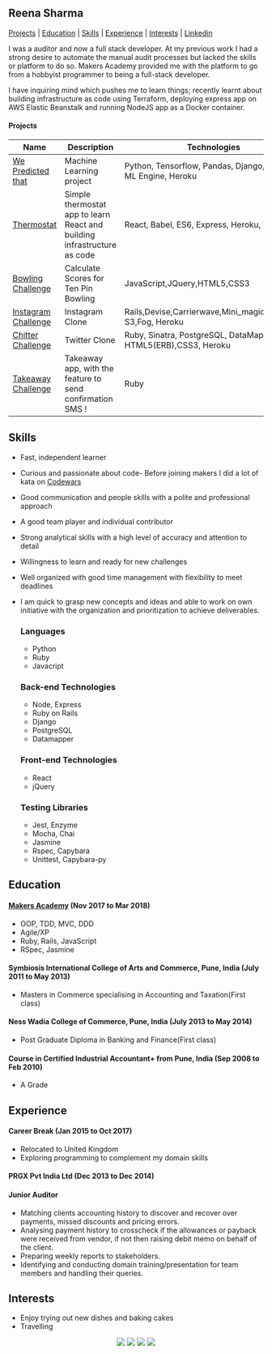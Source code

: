 ## Reena Sharma

[Projects](#projects) | [Education](#education) | [Skills](#skills) | [Experience](#experience) | [Interests](#interests) | [Linkedin](https://www.linkedin.com/in/reena-sharma-061a07105/)


I was a auditor and now a full stack developer. At my previous work I had a strong desire to automate the manual audit processes but lacked the skills or platform to do so. Makers Academy provided me with the platform to go from a hobbyist programmer to being a full-stack developer.

I have inquiring mind which pushes me to learn things; recently learnt about building infrastructure as code using Terraform, deploying express app on AWS Elastic Beanstalk and running NodeJS app as a Docker container.

#### Projects

| Name  | Description | Technologies |Testing |
| ------------- | ------------- | ------------- |-------
| [We Predicted that](https://github.com/reenz/we-predicted-that)  | Machine Learning project | Python, Tensorflow, Pandas, Django, Google ML Engine, Heroku | Unittest, Capybara-py
| [Thermostat](https://github.com/reenz/react-thermostat)  | Simple thermostat app to learn React and building infrastructure as code | React, Babel, ES6, Express, Heroku, Terraform | Jest, Enzyme
| [Bowling Challenge](https://github.com/reenz/bowling-challenge)  | Calculate Scores for Ten Pin Bowling | JavaScript,JQuery,HTML5,CSS3 | Jasmine
| [Instagram Challenge](https://github.com/reenz/instagram-challenge)  | Instagram Clone | Rails,Devise,Carrierwave,Mini_magick,Amazon S3,Fog, Heroku | RSpec, Capybara
| [Chitter Challenge](https://github.com/reenz/chitter-challenge) | Twitter Clone | Ruby, Sinatra, PostgreSQL, DataMapper, HTML5(ERB),CSS3, Heroku | RSpec, Capybara
| [Takeaway Challenge](https://github.com/reenz/takeaway-challenge)  | Takeaway app, with the feature to send confirmation SMS ! | Ruby | RSpec


## <a name="skills">Skills</a>

- Fast, independent learner 
- Curious and passionate about code- Before joining makers I did a lot of kata on [Codewars](https://www.codewars.com/users/reenz)
- Good communication and people skills with a polite and professional approach
- A good team player and individual contributor
- Strong analytical skills with a high level of accuracy and attention to detail
- Willingness to learn and ready for new challenges
- Well organized with good time management with flexibility to meet deadlines
- I am quick to grasp new concepts and ideas and able to work on own initiative with the organization and prioritization to achieve deliverables.

  ### Languages

  - Python
  - Ruby
  - Javacript

  ### Back-end Technologies

  - Node, Express
  - Ruby on Rails
  - Django
  - PostgreSQL
  - Datamapper

  ### Front-end Technologies

  - React
  - jQuery 

  ### Testing Libraries

  - Jest, Enzyme
  - Mocha, Chai
  - Jasmine
  - Rspec, Capybara
  - Unittest, Capybara-py

## <a name="education"> Education </a>

#### [Makers Academy](http://www.makersacademy.com/) (Nov 2017 to Mar 2018)

- OOP, TDD, MVC, DDD
- Agile/XP
- Ruby, Rails, JavaScript
- RSpec, Jasmine

#### Symbiosis International College of Arts and Commerce, Pune, India (July 2011 to May 2013)
- Masters in Commerce specialising in Accounting and Taxation(First class)

#### Ness Wadia College of Commerce, Pune, India (July 2013 to May 2014)
- Post Graduate Diploma in Banking and Finance(First class)

#### Course in Certified Industrial Accountant+ from Pune, India (Sep 2008 to Feb 2010)
- A Grade

## <a name="experience"> Experience </a>

#### Career Break (Jan 2015 to Oct 2017)
- Relocated to United Kingdom
- Exploring programming to complement my domain skills

#### PRGX Pvt India Ltd (Dec 2013 to Dec 2014)

#### Junior Auditor
- Matching clients accounting history to discover and recover over payments, missed discounts and pricing errors.
- Analysing payment history to crosscheck if the allowances or payback were received from vendor, if not then raising
  debit memo on behalf of the client.
- Preparing weekly reports to stakeholders.
- Identifying and conducting domain training/presentation for team members and handling their queries.

## <a name="interests"> Interests </a>

- Enjoy trying out new dishes and baking cakes
- Travelling

<div align="center">

<a href="https://github.com/reenz">
<img src="https://cdn0.iconfinder.com/data/icons/octicons/1024/mark-github-32.png"></a>

<a href="https://www.linkedin.com/in/reena-sharma-061a07105/">
<img src="https://cdn1.iconfinder.com/data/icons/logotypes/32/square-linkedin-32.png""></a>

<a href="https://www.codewars.com/users/reenz">
<img src="https://cdn0.iconfinder.com/data/icons/a-s-social-set/256/codewars-32.png"></a>

<a href="https://twitter.com/_reenz_">
<img src="https://cdn1.iconfinder.com/data/icons/social-signature/512/Twitter_Color-48.png"></a>
</div>